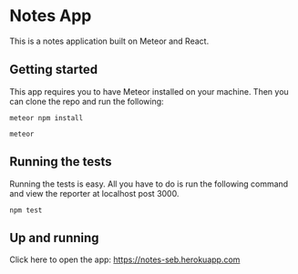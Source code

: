 # Notes App

This is a notes application built on Meteor and React.

## Getting started

This app requires you to have Meteor installed on your machine. Then you can clone the repo and run the following:

```
meteor npm install
```

```
meteor
```

## Running the tests

Running the tests is easy. All you have to do is run the following command and view the reporter at localhost post 3000.

```
npm test
```

## Up and running

Click here to open the app: https://notes-seb.herokuapp.com
